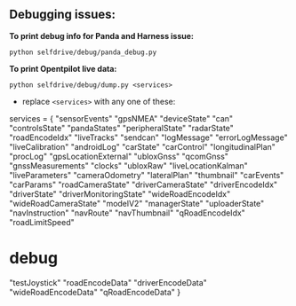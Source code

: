 Debugging issues:
------
<b> To print debug info for Panda and Harness issue:</b>
```
python selfdrive/debug/panda_debug.py
```
<b> To print Opentpilot live data:</b>
```
python selfdrive/debug/dump.py <services>
```
  - replace `<services>` with any one of these:

services = {
  "sensorEvents"
  "gpsNMEA"
  "deviceState"
  "can"
  "controlsState"
  "pandaStates"
  "peripheralState"
  "radarState"
  "roadEncodeIdx"
  "liveTracks"
  "sendcan"
  "logMessage"
  "errorLogMessage"
  "liveCalibration"
  "androidLog"
  "carState"
  "carControl"
  "longitudinalPlan"
  "procLog"
  "gpsLocationExternal"
  "ubloxGnss"
  "qcomGnss"
  "gnssMeasurements"
  "clocks"
  "ubloxRaw"
  "liveLocationKalman"
  "liveParameters"
  "cameraOdometry"
  "lateralPlan"
  "thumbnail"
  "carEvents"
  "carParams"
  "roadCameraState"
  "driverCameraState"
  "driverEncodeIdx"
  "driverState"
  "driverMonitoringState"
  "wideRoadEncodeIdx"
  "wideRoadCameraState"
  "modelV2"
  "managerState"
  "uploaderState"
  "navInstruction"
  "navRoute"
  "navThumbnail"
  "qRoadEncodeIdx"
  "roadLimitSpeed"

  # debug
  "testJoystick"
  "roadEncodeData"
  "driverEncodeData"
  "wideRoadEncodeData"
  "qRoadEncodeData"
}